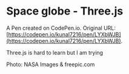 # Space globe - Three.js

A Pen created on CodePen.io. Original URL: [https://codepen.io/kunal7216/pen/LYXbWJB](https://codepen.io/kunal7216/pen/LYXbWJB).

Three.js is hard to learn but I am trying

Photo: NASA Images & freepic.com
